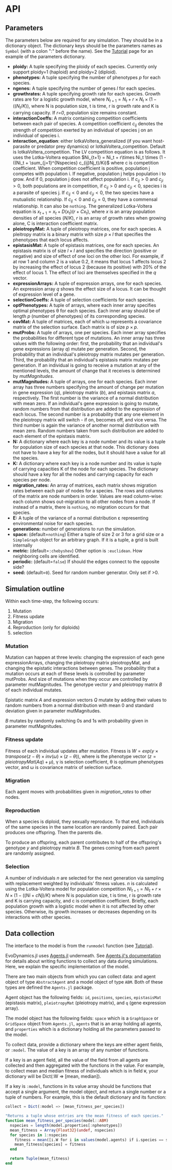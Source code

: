 # API

## Parameters

The parameters below are required for any simulation. They should be in a dictionary object. The dictionary keys should be the parameters names as `Symbol` (with a colon ":" before the name). See the [Tutorial](@ref) page for an example of the parameters dictionary.

* __ploidy:__ A tuple specifying the ploidy of each species. Currently only support ploidy=1 (haploid) and ploidy=2 (diploid).
* __phenotypes:__ A tuple specifying the number of phenotypes _p_ for each species.
* __ngenes:__ A tuple specifying the number of genes _l_ for each species.
* __growthrates:__ A tuple specifying growth rate for each species. Growth rates are for a logistic growth model, where $N_{t+1} = N_t + r\times N_t \times (1 - ((N_t / K))$, where N is population size, t is time, r is growth rate and K is carrying capacity. If _r=0_, population size remains constant.
* __interactionCoeffs:__ A matrix containing competition coefficients between each pair of species. A competition coefficient $c_{ij}$ denotes the strength of competition exerted by an individual of species j on an individual of species i.
* __interaction_equation__: either $\textrm{lotkaVoltera\_generalized}$ (if you want host-parasite or predator prey dynamics) or $\textrm{lotkaVoltera\_competition}$. Default is $\textrm{lotkaVoltera\_competition}$. The LV competition equation is as follows. It uses the Lotka-Voltera equation $Ni_{t+1} = Ni_t + r\times Ni_t \times (1 - ((Ni_t + \sum_{j=1}^{Nspecies} c_{ij}Nj_t)/Ki)$ where c is competition coefficient. When competition coefficient is positive, population j competes with population i. If negative, population j helps population i to grow. And if 0, population j does not affect population i. If $c_{ij} > 0$ and $c_{ji} > 0$, both populations are in competition, if $c_{ij} > 0$ and $c_{ji} < 0$, species i is a parasite of species j. If $c_{ij} < 0$ and $c_{ji} < 0$, the two species have a mutualistic relationship. If $c_{ij} < 0$ and $c_{ji} = 0$, they have a commensal relationship. It can also be `nothing`. The generalized Lotka-Voltera equation is $x_{t+1} = x_t + D(x_t)(r + Cx_t)$, where $x$ is an array population densities of all species ($N/K$), $r$ is an array of growth rates when growing alone, C is interaction coefficient matrix.
* __pleiotropyMat:__ A tuple of pleiotropy matrices, one for each species. A pleitropy matrix is a binary matrix with size $p \times l$ that specifies the phenotypes that each locus affects.
* __epistasisMat:__ A tuple of epistasis matrices, one for each species. An epistasis matrix is of size $l \times l$ and specifies the direction (positive or negative) and size of effect of one loci on the other loci. For example, if at row 1 and column 2 is a value 0.2, it means that locus 1 affects locus 2 by increasing the effect of locus 2 (because its positive) with 20% of the effect of locus 1. The effect of loci are themselves specified in the $q$ vector.
* __expressionArrays:__ A tuple of expression arrays, one for each species. An expression array $q$ shows the effect size of a locus. It can be thought of expression level of a gene.
* __selectionCoeffs:__ A tuple  of selection coefficients for each species.
* __optPhenotypes:__ A tuple of arrays, where each inner array specifies optimal phenotypes θ for each species. Each inner array should be of length _p_ (number of phenotypes) of its corresponding species.
* __covMat:__ A tuple of matrices, each of which ω represents a covariance matrix of the selection surface. Each matrix is of size $p\times p$.
* __mutProbs:__ A tuple of arrays, one per species. Each inner array specifies the probabilities for different type of mutations. An inner array has three values with the following order: first, the probability that an individual's gene expressions (array $q$) mutate per generation. Second, the probability that an individual's pleiotropy matrix mutates per generation. Third, the probability that an individual's epistasis matrix mutates per generation. If an individual is going to receive a mutation at any of the mentioned levels, the amount of change that it receives is determined by $mutMagnitudes$.
* __mutMagnitudes:__ A tuple of arrays, one for each species. Each inner array has three numbers specifying the amount of change per mutation in gene expression ($q$), pleiotropy matrix ($b$), and epistasis matrix $a$, respectively. The first number is the variance of a normal distribution with mean zero. If an individual's gene expression is going to mutate, random numbers from that distribution are added to the expression of each locus. The second number is a probability that any one element in the pleiotropy matrix will switch - if on, becomes off, and vice versa. The third number is again the variance of another normal distribution with mean zero. Random numbers taken from such distribution are added to each element of the epistasis matrix.
* __N:__ A dictionary where each key is a node number and its value is a tuple for population size of each species at that node. This dictionary does not have to have a key for all the nodes, but it should have a value for all the species.
* __K:__ A dictionary where each key is a node number and its value is tuple of carrying capacities K of the node for each species. The dictionary should have a key for all the nodes and carrying capacity for each species per node.
* __migration_rates:__ An array of matrices, each matrix shows migration rates between each pair of nodes for a species. The rows and columns of the matrix are node numbers in order. Values are read column-wise: each column shows out-migration to all other nodes from a node. If instead of a matrix, there is `nothing`, no migration occurs for that species.
* __E:__ A tuple  of the variance of a normal distribution ε representing environmental noise for each species.
* __generations:__ number of generations to run the simulation.
* __space:__ (default=`nothing`) Either a tuple of size 2 or 3 for a grid size or a `SimpleGraph` object for an arbitrary graph. If it is a tuple, a grid is built internally
* __metric:__ (default=`:chebyshev`) Other option is `:euclidean`. How neighboring cells are identified.
* __periodic:__ (default=`false`) If should the edges connect to the opposite side?
* __seed:__ (default=`0`). Seed for random number generator. Only set if >0.

## Simulation outline

Within each time-step, the following occurs:

1. Mutation
2. Fitness update
3. Migration
4. Reproduction (only for diploids)
5. selection

### Mutation

Mutation can happen at three levels: changing the expression of each gene expressionArrays, changing the pleiotropy matrix pleiotropyMat, and changing the epistatic interactions between genes. The probability that a mutation occurs at each of these levels is controlled by parameter mutProbs. And size of mutations when they occur are controlled by parameter mutMagnitudes.
The genotype vector _y_ and pleiotropy matrix _B_ of each individual mutates.

Epistatic matrix _A_ and expression vectors _Q_ mutate by adding their values to random numbers from a normal distribution with mean 0 and standard deviation given in parameter mutMagnitudes.

_B_ mutates by randomly switching 0s and 1s with probability given in parameter mutMagnitudes.

### Fitness update

Fitness of each individual updates after mutation. Fitness is $W = exp(γ \times transpose(z - θ)\times inv(ω)\times (z - θ))$, where is the phenotype vector ($z = pleiotropyMat(Aq) + μ$), γ is selection coefficient, θ is optimum phenotypes vector, and ω is covariance matrix of selection surface. 

### Migration

Each agent moves with probabilities given in *migration_rates* to other nodes.

### Reproduction

When a species is diploid, they sexually reproduce. To that end, individuals of the same species in the same location are randomly paired. Each pair produces one offspring. Then the parents die.

To produce an offspring, each parent contributes to half of the offspring's genotype _y_ and pleiotropy matrix _B_. The genes coming from each parent are randomly assigned.

### Selection

A number of individuals _n_ are selected for the next generation via sampling with replacement weighted by individuals' fitness values. _n_ is calculated using the Lotka-Voltera model for population competition $Ni_{t+1} = Ni_t + r\times N\times (1 - ((Ni + cNj)/K)$ where N is population size, t is time, r is growth rate and K is carrying capacity, and c is competition coefficient. Briefly, each population growth with a logistic model when it is not affected by other species. Otherwise, its growth increases or decreases depending on its interactions with other species.

## Data collection

The interface to the model is from the `runmodel` function (see [Tutorial](@ref)).


EvoDynamics.jl uses [Agents.jl](https://github.com/JuliaDynamics/Agents.jl) underneath. See [Agents.jl's documentation](https://juliadynamics.github.io/Agents.jl/dev/) for details about writing functions to collect any data during simulations. Here, we explain the specific implementation of the model.

There are two main objects from which you can collect data: and agent object of type `AbstractAgent` and a model object of type `ABM`. Both of these types are defined the `Agents.jl` package.

Agent object has the following fields: `id`, `positions`, `species`, `epistasisMat` (epistasis matrix), `pleiotropyMat` (pleiotropy matrix), and `q` (gene expression array).

The model object has the following fields: `space` which is a `GraphSpace` or `GridSpace` object from `Agents.jl`, `agents` that is an array holding all agents, and `properties` which is a dictionary holding all the parameters passed to the model.

To collect data, provide a dictionary where the keys are either agent fields, or `:model`. The value of a key is an array of any number of functions.

If a key is an agent field, all the value of the field from all agents are collected and then aggregated with the functions in the value. For example, to collect mean and median fitness of individuals which is in field `W`, your dictionary will be Dict(:W => [mean, median]).

If a key is `:model`, functions in its value array should be functions that accept a single argument, the model object, and return a single number or a tuple of numbers. For example, this is the default dictionary and its function:

```jl
collect = Dict(:model => [mean_fitness_per_species])

"Returns a tuple whose entries are the mean fitness of each species."
function mean_fitness_per_species(model::ABM)
  nspecies = length(model.properties[:nphenotypes])
  mean_fitness = Array{Float32}(undef, nspecies)
  for species in 1:nspecies
    fitness = mean([i.W for i in values(model.agents) if i.species == species])
    mean_fitness[species] = fitness
  end

  return Tuple(mean_fitness)
end
```

